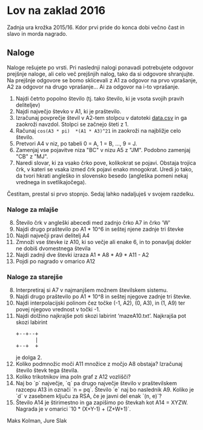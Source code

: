 # Lov na zaklad 2016

Zadnja ura krožka 2015/16. Kdor prvi pride do konca dobi večno čast in slavo in morda nagrado.

## Naloge
Naloge rešujete po vrsti. Pri naslednji nalogi ponavadi potrebujete odgovor
prejšnje naloge, ali celo več prejšnjih nalog, tako da si odgovore shranjujte.
Na prejšnje odgovore se bomo sklicevali z A1 za odgovor na prvo vprašanje, A2 za
odgovor na drugo vprašanje... Ai za odgovor na i-to vprašanje.

1. Najdi četrto popolno število (tj. tako število, ki je vsota svojih pravih deliteljev)
2. Najdi največjo števko v A1, ki je praštevilo.
3. Izračunaj povprečje števil v A2-tem stolpcu v datoteki [data.csv](data.csv) in ga zaokroži
   navzdol. Stolpci se začnejo šteti z 1.
4. Računaj `cos(A3 * pi)  *(A1 * A3)^21` in zaokroži na najbližje celo število.
5. Pretvori A4 v niz, po tabeli 0 = A, 1 = B, ..., 9 = J.
6. Zamenjaj vse pojavitve niza "BC" v nizu A5  z "JM". Podobno zamenjaj "CB" z "MJ".
7. Naredi slovar, ki za vsako črko pove, kolikokrat se pojavi. Obstaja trojica črk, v kateri se
   vsaka izmed črk pojavi enako mnogokrat. Uredi jo tako, da tvori hkrati angleško in slovensko
   besedo (angleška pomeni nekaj vrednega in svetlikajočega).

Čestitam, prestal si prvo stopnjo. Sedaj lahko nadaljuješ v svojem razdelku.

### Naloge za mlajše

<ol start="8">
  <li>Število črk v angleški abecedi med zadnjo črko A7 in črko 'W'</li>
  <li>Najdi drugo praštevilo po A1 * 10^6 in seštej njene zadnje tri števke </li>
  <li>Najdi največji pravi delitelj A4 </li>
  <li>Zmnoži vse števke iz A10, ki so večje ali enake 6, in to ponavljaj dokler ne dobiš dvomestnega števila </li>
  <li>Najdi zadnji dve števki izraza A1 * A8 * A9 * A11 - A2 </li>
  <li>Pojdi po nagrado v omarico A12 </li>
</ol>

### Naloge za starejše

<ol start="8">
  <li>Interpretiraj si A7 v najmanjšem možnem številskem sistemu.
  <li>Najdi drugo praštevilo po A1 * 10^8 in seštej njegove zadnje tri števke.
  <li>Najdi interpolacijski polinom čez točke (-1, A2), (0, A3), in (1, A9) ter povej njegovo vrednost
          v točki -1.
  <li>Najdi dolžino najkrajše poti skozi labirint ‘mazeA10.txt’. Najkrajša pot skozi labirint
<pre>
+--+--+
      |
+--+  +
</pre>
    je dolga 2.
  <li>Koliko podmnožic moči A11 množice z močjo A8 obstaja? Izračunaj število števk tega števila.</li>
  <li>Koliko trikotnikov ima poln graf z A12 vozlišči?</li>
  <li>Naj bo `p` največje, `q` pa drugo največje število v praštevilskem razcepu A13 in označi `n =
    pq`.  Število `e` naj bo naslednik A9. Koliko je `d` v zasebnem ključu za RSA, če je javni del enak
    `(n, e)`?</li>
  <li>Število A14 je štirimestno in ga zapišimo po števkah kot A14 = XYZW. Nagrada je v omarici `10 *
    (X+Y-1) + (Z+W+1)`.</li>
</ol>

Maks Kolman, Jure Slak
